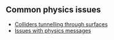 ## Common physics issues
- [Colliders tunnelling through surfaces](Object%20Tunnelling.md)
- [Issues with physics messages](../Programming/Physics%20Messages.md)